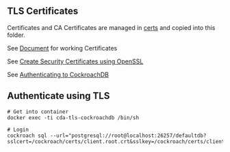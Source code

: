 ## TLS Certificates

Certificates and CA Certificates are managed in [certs](../certs) and copied into this folder. 

See [Document](../certs/README.md) for working Certificates

See [Create Security Certificates using OpenSSL](https://www.cockroachlabs.com/docs/v22.2/create-security-certificates-openssl) 

See [Authenticating to CockroachDB](https://www.cockroachlabs.com/docs/v22.2/authentication)


## Authenticate using TLS

```shell
# Get into container
docker exec -ti cda-tls-cockroachdb /bin/sh

# Login
cockroach sql --url="postgresql://root@localhost:26257/defaultdb?sslcert=/cockroach/certs/client.root.crt&sslkey=/cockroach/certs/client.root.key&sslmode=require&sslrootcert=/cockroach/certs/ca.crt"
```